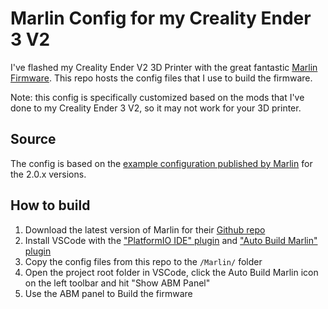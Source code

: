 # Marlin Config for my Creality Ender 3 V2

I've flashed my Creality Ender V2 3D Printer with the great fantastic [Marlin Firmware]([https://link](https://marlinfw.org/)). This repo hosts the config files that I use to build the firmware.

Note: this config is specifically customized based on the mods that I've done to my Creality Ender 3 V2, so it may not work for your 3D printer.

## Source

The config is based on the [example configuration published by Marlin](https://github.com/MarlinFirmware/Configurations/tree/import-2.0.x/config/examples/Creality/Ender-3%20V2) for the 2.0.x versions.

## How to build

1. Download the latest version of Marlin for their [Github repo](https://github.com/MarlinFirmware/Marlin)
2. Install VSCode with the ["PlatformIO IDE" plugin](https://platformio.org/install/ide?install=vscode) and ["Auto Build Marlin" plugin](https://marlinfw.org/docs/basics/auto_build_marlin.html)
3. Copy the config files from this repo to the `/Marlin/` folder
4. Open the project root folder in VSCode, click the Auto Build Marlin icon on the left toolbar and hit "Show ABM Panel"
5. Use the ABM panel to Build the firmware
